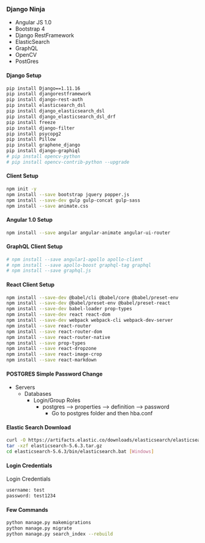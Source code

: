 ### Django Ninja ###
* Angular JS 1.0 
* Bootstrap 4  
* Django RestFramework 
* ElasticSearch 
* GraphQL 
* OpenCV 
* PostGres 


#### Django Setup ####
```bash
pip install Django==1.11.16
pip install djangorestframework
pip install django-rest-auth
pip install elasticsearch_dsl
pip install django_elasticsearch_dsl
pip install django_elasticsearch_dsl_drf
pip install freeze
pip install django-filter
pip install psycopg2
pip install Pillow
pip install graphene_django
pip install django-graphiql
# pip install opencv-python
# pip install opencv-contrib-python --upgrade
```

#### Client Setup ####
```bash
npm init -y
npm install --save bootstrap jquery popper.js
npm install --save-dev gulp gulp-concat gulp-sass
npm install --save animate.css
```

#### Angular 1.0 Setup ####
```bash
npm install --save angular angular-animate angular-ui-router
```

#### GraphQL Client Setup ####
```bash
# npm install --save angular1-apollo apollo-client
# npm install --save apollo-boost graphql-tag graphql
# npm install --save graphql.js 
```

#### React Client Setup ####
```bash
npm install --save-dev @babel/cli @babel/core @babel/preset-env 
npm install --save-dev @babel/preset-env @babel/preset-react
npm install --save-dev babel-loader prop-types
npm install --save-dev react react-dom 
npm install --save-dev webpack webpack-cli webpack-dev-server
npm install --save react-router
npm install --save react-router-dom
npm install --save react-router-native
npm install --save prop-types
npm install --save react-dropzone
npm install --save react-image-crop
npm install --save react-markdown
```

#### POSTGRES Simple Password Change ####
* Servers
    *   Databases
        * Login/Group Roles
            * postgres -->  properties --> definition --> password 
                * Go to postgres folder and then hba.conf       

#### Elastic Search Download ####
```bash
curl -O https://artifacts.elastic.co/downloads/elasticsearch/elasticsearch-5.6.3.tar.gz
tar -xzf elasticsearch-5.6.3.tar.gz
cd elasticsearch-5.6.3/bin/elasticsearch.bat [Windows]
```
#### Login Credentials ####
Login Credentials
```bash
username: test
password: test1234
```

#### Few Commands ####
```bash
python manage.py makemigrations
python manage.py migrate
python manage.py search_index --rebuild
```